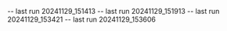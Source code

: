 -- last run 20241129_151413
-- last run 20241129_151913
-- last run 20241129_153421
-- last run 20241129_153606
